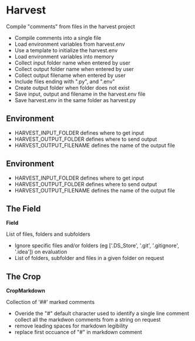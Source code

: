 # Harvest

 Compile "comments" from files in the harvest project

* Compile comments into a single file
* Load environment variables from harvest.env
* Use a template to initialize the harvest.env
* Load environment variables into memory
* Collect input folder name when entered by user
* Collect output folder name when entered by user
* Collect output filename when entered by user
* Include files ending with ".py", and ".env"
* Create output folder when folder does not exist
* Save input, output and filename in the harvest.env file
* Save harvest.env in the same folder as harvest.py

## Environment
* HARVEST_INPUT_FOLDER defines where to get input
* HARVEST_OUTPUT_FOLDER defines where to send output
* HARVEST_OUTPUT_FILENAME defines the name of the output file

## Environment
* HARVEST_INPUT_FOLDER defines where to get input
* HARVEST_OUTPUT_FOLDER defines where to send output
* HARVEST_OUTPUT_FILENAME defines the name of the output file

## The Field

__Field__

 List of files, folders and subfolders

* Ignore specific files and/or folders (eg ['.DS_Store', '.git', '.gitignore', '.idea']) on evaluation
* List of folders, subfolder and files in a given folder on request

## The Crop

__CropMarkdown__

 Collection of '##' marked comments

* Overide the "#" default character used to identify a single line comment
 collect all the markdwon comments from a string on request
* remove leading spaces for markdown legibility
* replace first occuance of "#" in markdown comment